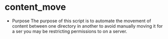 content_move
============

* Purpose
The purpose of this script is to automate the movement of content between one directory in another to avoid manually moving it for a ser you may be restricting permissions to on a server.
